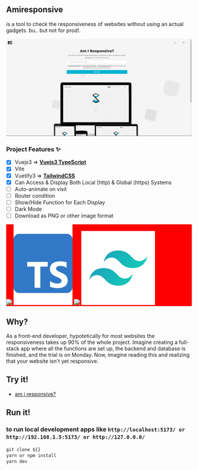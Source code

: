 ## Amiresponsive
is a tool to check the responsiveness of websites without using an actual gadgets. bu.. but not for prod!.

<img src="./src/assets/imgs/image-2.png"/>

### Project Features ✨

- [x] Vuejs3 =>  <b style="text-decoration: underline;">Vuejs3 TypeScript</b>
- [x] Vite
- [x] Vuetify3 =>  <b style="text-decoration: underline;">TailwindCSS</b>
- [x] Can Access & Display Both Local (http) & Global (https) Systems
- [ ] Auto-animate on visit
- [ ] Router condition
- [ ] Show/Hide Function for Each Display
- [ ] Dark Mode
- [ ] Download as PNG or other image format

<div style="background-color: red">
    <img src="https://external-content.duckduckgo.com/iu/?u=https%3A%2F%2Flogospng.org%2Fdownload%2Fvue.js%2Fvue-js-2048.png&f=1&nofb=1&ipt=680d479655f4fd80c9893dd39a3d12415e5f35edff3ff9edf38a7b680240797a&ipo=images" width="180"/>
    <img src="./src/assets/imgs/image.png" width="160" center/>
    <img src="https://vitejs.dev/logo-with-shadow.png" width="200"/>
    <img src="./src/assets/imgs/image-4.png" width="200" center/>
    
</div>

## Why?

As a front-end developer, hypotetically for most websites the responsiveness takes up 90% of the whole project. Imagine creating a full-stack app where all the functions are set up, the backend and database is finished, and the trial is on Monday. Now, imagine reading this and realizing that your website isn't yet responsive.

## Try it!

- <a href="https://amiresponsive.netlify.app/">am i responsive?</a>

## Run it!

### to run local development apps like `http://localhost:5173/ or http://192.168.1.5:5173/ or http://127.0.0.0/`
```
git clone ${}
yarn or npm install
yarn dev
```

